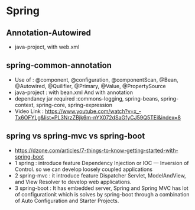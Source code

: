 # Spring

## Annotation-Autowired 
* java-project, with web.xml

## spring-common-annotation
* Use of : @component, @configuration, @componentScan, @Bean, @Autowired, @Quilifier, @Primary, @Value, @PropertySource 
* java-project : with bean.xml And with annotation
* dependancy jar required :commons-logging, spring-beans, spring-context, spring-core, spring-expression
* Video Link : https://www.youtube.com/watch?v=x_-Tx6OFYLg&list=PL3NrzZBjk6m-nYX072dSaGfyCJ59Q5TEi&index=8

## spring vs spring-mvc vs spring-boot
* https://dzone.com/articles/7-things-to-know-getting-started-with-spring-boot
* 1 spring : introduce feature Dependency Injection or IOC — Inversion of Control. so we can develop loosely coupled applications
* 2 spring-mvc : it introduce feature Dispatcher Servlet, ModelAndView, and View Resolver to develop web applications.
* 3 spring-boot : It has embedded server, Spring and Spring MVC has lot of configurationit which is solves by spring-boot through a combination of Auto Configuration and Starter Projects.



